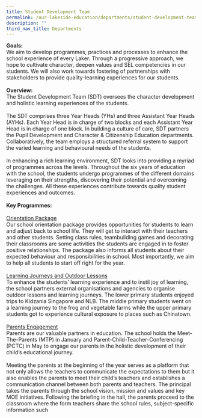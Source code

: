 ```yaml
---
title: Student Development Team
permalink: /our-lakeside-education/departments/student-development-team/
description: ""
third_nav_title: Departments
---
```


<b>Goals:</b>
<br>
We aim to develop programmes, practices and processes to enhance the school experience of every Laker. Through a progressive approach, we hope to cultivate character, deepen values and SEL competencies in our students. We will also work towards fostering of partnerships with stakeholders to provide quality-learning experiences for our students.
<br><br>
<b>Overview:</b>
<br>
The Student Development Team (SDT) oversees the character development and holistic learning experiences of the students.
<br><br>
The SDT comprises three Year Heads (YHs) and three Assistant Year Heads (AYHs). Each Year Head is in charge of two blocks and each Assistant Year Head is in charge of one block. In building a culture of care, SDT partners the Pupil Development and Character & Citizenship Education departments. Collaboratively, the team employs a structured referral system to support the varied learning and behavioural needs of the students.
<br><br>
In enhancing a rich learning environment, SDT looks into providing a myriad of programmes across the levels. Throughout the six years of education with the school, the students undergo programmes of the different domains leveraging on their strengths, discovering their potential and overcoming the challenges. All these experiences contribute towards quality student experiences and outcomes.
<br><br>
<b>Key Programmes:</b>
<br><br>
<u>Orientation Package</u><br>
Our school orientation package provides opportunities for students to learn and adjust back to school life. They will get to interact with their teachers and other students. Setting class rules, teambuilding games and decorating their classrooms are some activities the students are engaged in to foster positive relationships. The package also informs all students about their expected behaviour and responsibilities in school. Most importantly, we aim to help all students to start off right for the year.
<br><br>
<u>Learning Journeys and Outdoor Lessons</u><br>
To enhance the students’ learning experience and to instil joy of learning, the school partners external organisations and agencies to organise outdoor lessons and learning journeys. The lower primary students enjoyed trips to Kidzania Singapore and NLB. The middle primary students went on a learning journey to the frog and vegetable farms while the upper primary students got to experience cultural exposure to places such as Chinatown.
<br><br>
<u>Parents Engagement</u><br>
Parents are our valuable partners in education. The school holds the Meet-The-Parents (MTP) in January and Parent-Child-Teacher-Conferencing (PCTC) in May to engage our parents in the holistic development of their child’s educational journey.
<br><br>
Meeting the parents at the beginning of the year serves as a platform that not only allows the teachers to communicate the expectations to them but it also enables the parents to meet their child’s teachers and establishes a communication channel between both parents and teachers. The principal takes the parents through the school vision, mission and values and key MOE initiatives. Following the briefing in the hall, the parents proceed to the classroom where the form teachers share the school rules, subject-specific information such